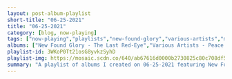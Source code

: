 ```yaml
---
layout: post-album-playlist
short-title: "06-25-2021"
title: "06-25-2021"
category: [blog, now-playing]
tags: ["now-playing","playlists","new-found-glory","various-artists","modest-mouse","afi","patrick-balisidya,-afro-70-band","tim-laughlin","sheer-mag","swimming-stylus","saves-the-day","various-artists"]
albums: ["New Found Glory - The Last Red-Eye","Various Artists - Peace Or Love","Modest Mouse - The Golden Casket","AFI - Bodies","Patrick Balisidya, Afro 70 Band - Libondera","Tim Laughlin - New Standards","Sheer Mag - Compilation (I,II,&III)","swimming stylus - Lackadaisical","Saves The Day - 9","Various Artists - Pure Noise Lo-Fi"]
playlist-id: 3WKoP0Tt21osG8yvkzSyhD
playlist-img: https://mosaic.scdn.co/640/ab67616d0000b2730825c80c708df51eaa29be03ab67616d0000b2732416b406e0189c838c939bcfab67616d0000b2735d4da55ed410f3c85106403fab67616d0000b27361df163c1583b7b482e6ef80
summary: "A playlist of albums I created on 06-25-2021 featuring New Found Glory, Various Artists, Modest Mouse, AFI, Patrick Balisidya, Afro 70 Band, Tim Laughlin, Sheer Mag, swimming stylus, Saves The Day, and Various Artists"
---
```

